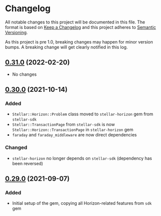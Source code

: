 # Changelog

All notable changes to this project will be documented in this
file. The format is based on [Keep a Changelog](https://keepachangelog.com/)
and this project adheres to [Semantic Versioning](https://semver.org/).

As this project is pre 1.0, breaking changes may happen for minor version
bumps.  A breaking change will get clearly notified in this log.

## [0.31.0](https://github.com/astroband/ruby-stellar-sdk/compare/v0.30.0...v0.31.0) (2022-02-20)
* No changes

## [0.30.0](https://github.com/astroband/ruby-stellar-sdk/compare/v0.29.0...v0.30.0) (2021-10-14)
### Added
* `Stellar::Horizon::Problem` class moved to `stellar-horizon` gem from `stellar-sdk`
* `Stellar::TransactionPage` from `stellar-sdk` is now `Stellar::Horizon::TransactionPage` in `stellar-horizon` gem
* `faraday` and `faraday_middleware` are now direct dependencies

### Changed
* `stellar-horizon` no longer depends on `stellar-sdk` (dependency has been reversed)

## [0.29.0](https://github.com/astroband/ruby-stellar-sdk/compare/v0.28.0...v0.29.0) (2021-09-07)

### Added
* Initial setup of the gem, copying all Horizon-related features from `sdk` gem
